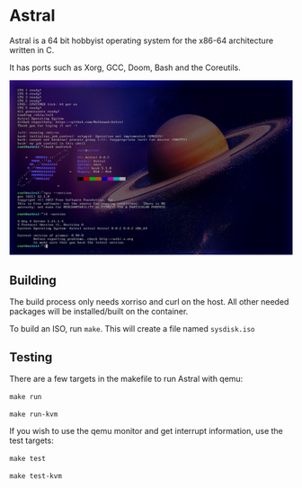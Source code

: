 # Astral

Astral is a 64 bit hobbyist operating system for the x86-64 architecture written in C.

It has ports such as Xorg, GCC, Doom, Bash and the Coreutils.

![](https://raw.githubusercontent.com/Mathewnd/Astral/main/gh-stuff/screenie.png)

## Building

The build process only needs xorriso and curl on the host. All other needed packages will be installed/built on the container.

To build an ISO, run ``make``. This will create a file named ``sysdisk.iso``

## Testing

There are a few targets in the makefile to run Astral with qemu:

``make run``

``make run-kvm``

If you wish to use the qemu monitor and get interrupt information, use the test targets:

``make test``

``make test-kvm``

